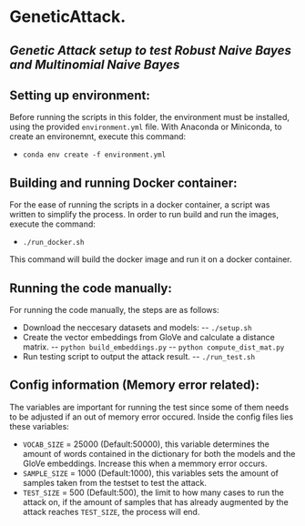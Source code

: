 # GeneticAttack.
## _Genetic Attack setup to test Robust Naive Bayes and Multinomial Naive Bayes_

## Setting up environment:

Before running the scripts in this folder, the environment must be installed, using the provided `environment.yml` file. With Anaconda or Miniconda, to create an environemnt, execute this command:

- `conda env create -f environment.yml`

## Building and running Docker container:

For the ease of running the scripts in a docker container, a script was written to simplify the process. In order to run build and run the images, execute the command:

- `./run_docker.sh`

This command will build the docker image and run it on a docker container.

## Running the code manually:

For running the code manually, the steps are as follows:
- Download the neccesary datasets and models:
-- `./setup.sh`
- Create the vector embeddings from  GloVe and calculate a distance matrix.
-- `python build_embeddings.py`
-- `python compute_dist_mat.py`
- Run testing script to output the attack result.
-- `./run_test.sh`

## Config information (Memory error related):

The variables are important for running the test since some of them needs to be adjusted if an out of memory error occured. Inside the config files lies these variables:
- `VOCAB_SIZE` = 25000 (Default:50000), this variable determines the amount of words contained in the dictionary for both the models and the GloVe embeddings. Increase this when a memmory error occurs.
- `SAMPLE_SIZE` = 1000 (Default:1000), this variables sets the amount of samples taken from the testset to test the attack.
- `TEST_SIZE` = 500 (Default:500), the limit to how many cases to run the attack on, if the amount of samples that has already augmented by the attack reaches `TEST_SIZE`, the process will end.
